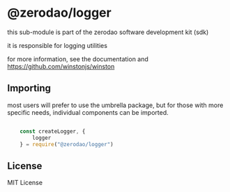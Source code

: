 # @zerodao/logger

this sub-module is part of the zerodao software development kit (sdk)

it is responsible for logging utilities

for more information, see the documentation and https://github.com/winstonjs/winston

## Importing

most users will prefer to use the umbrella package, but for those with more specific needs, individual components can be imported.

```javascript

    const createLogger, {
        logger
    } = require("@zerodao/logger")
```

## License

MIT License
